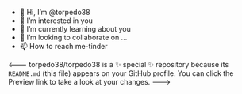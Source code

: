 - 👋 Hi, I’m @torpedo38
- 👀 I’m interested in you
- 🌱 I’m currently learning about you
- 💞️ I’m looking to collaborate on ...
- 📫 How to reach me-tinder

<---
torpedo38/torpedo38 is a ✨ special ✨ repository because its `README.md` (this file) appears on your GitHub profile.
You can click the Preview link to take a look at your changes.
--->
